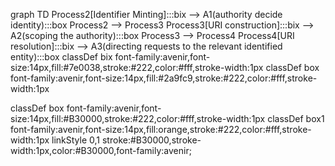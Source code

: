 graph TD
Process2[Identifier Minting]:::bix --> A1(authority decide identity):::box
Process2 --> Process3
Process3[URI construction]:::bix --> A2(scoping the authority):::box
Process3 --> Process4
Process4[URI resolution]:::bix --> A3(directing requests to the relevant identified entity):::box
classDef bix font-family:avenir,font-size:14px,fill:#7e0038,stroke:#222,color:#fff,stroke-width:1px
classDef box font-family:avenir,font-size:14px,fill:#2a9fc9,stroke:#222,color:#fff,stroke-width:1px

classDef box font-family:avenir,font-size:14px,fill:#B30000,stroke:#222,color:#fff,stroke-width:1px
classDef box1 font-family:avenir,font-size:14px,fill:orange,stroke:#222,color:#fff,stroke-width:1px
linkStyle 0,1 stroke:#B30000,stroke-width:1px,color:#B30000,font-family:avenir;